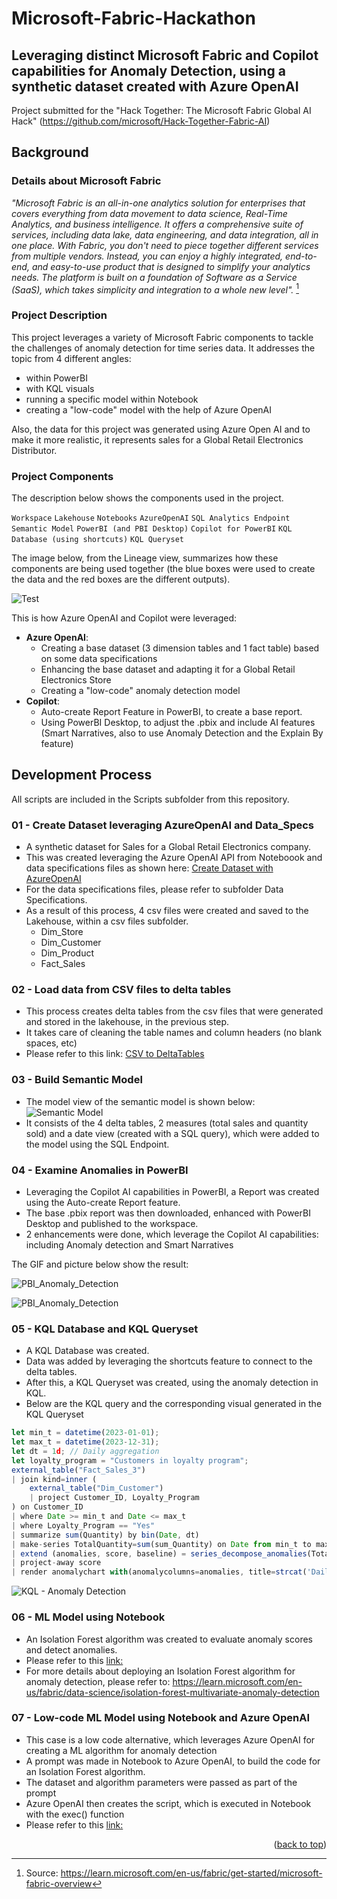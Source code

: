 # Microsoft-Fabric-Hackathon
<!-- ABOUT THE PROJECT -->
## Leveraging distinct Microsoft Fabric and Copilot capabilities for Anomaly Detection, using a synthetic dataset created with Azure OpenAI

Project submitted for the "Hack Together: The Microsoft Fabric Global AI Hack" (https://github.com/microsoft/Hack-Together-Fabric-AI)

## **Background**

### Details about Microsoft Fabric

*"Microsoft Fabric is an all-in-one analytics solution for enterprises that covers everything from data movement to data science, Real-Time Analytics, and business intelligence. It offers a comprehensive suite of services, including data lake, data engineering, and data integration, all in one place. With Fabric, you don't need to piece together different services from multiple vendors. Instead, you can enjoy a highly integrated, end-to-end, and easy-to-use product that is designed to simplify your analytics needs. The platform is built on a foundation of Software as a Service (SaaS), which takes simplicity and integration to a whole new level".* [^1]

[^1]: Source: https://learn.microsoft.com/en-us/fabric/get-started/microsoft-fabric-overview

### Project Description

This project leverages a variety of Microsoft Fabric components to tackle the challenges of anomaly detection for time series data. It addresses the topic from 4 different angles: 
- within PowerBI
- with KQL visuals
- running a specific model within Notebook
- creating a "low-code" model with the help of Azure OpenAI

Also, the data for this project was generated using Azure Open AI and to make it more realistic, it represents sales for a Global Retail Electronics Distributor. 

### Project Components

The description below shows the components used in the project.

`Workspace` `Lakehouse` `Notebooks` `AzureOpenAI` 
`SQL Analytics Endpoint` `Semantic Model` `PowerBI (and PBI Desktop)` `Copilot for PowerBI`
`KQL Database (using shortcuts)` `KQL Queryset`

The image below, from the Lineage view, summarizes how these components are being used together (the blue boxes were used to create the data and the red boxes are the different outputs).

![Test](images/Description.png)

This is how Azure OpenAI and Copilot were leveraged:
- **Azure OpenAI**:
	- Creating a base dataset (3 dimension tables and 1 fact table) based on some data specifications
	- Enhancing the base dataset and adapting it for a Global Retail Electronics Store
	- Creating a "low-code" anomaly detection model
- **Copilot**:
	- Auto-create Report Feature in PowerBI, to create a base report.
	- Using PowerBI Desktop, to adjust the .pbix and include AI features (Smart Narratives, also to use Anomaly Detection and the Explain By feature)

## **Development Process**
All scripts are included in the Scripts subfolder from this repository.

### 01 - Create Dataset leveraging AzureOpenAI and Data_Specs
- A synthetic dataset for Sales for a Global Retail Electronics company.
- This was created leveraging the Azure OpenAI API from Noteboook and data specifications files as shown here: [Create Dataset with AzureOpenAI](Scripts/Create_Dataset_Azure_OpenAI.ipynb)
- For the data specifications files, please refer to subfolder Data Specifications.
- As a result of this process, 4 csv files were created and saved to the Lakehouse, within a csv files subfolder.
	- Dim_Store
	- Dim_Customer
	- Dim_Product
	- Fact_Sales

### 02 - Load data from CSV files to delta tables
- This process creates delta tables from the csv files that were generated and stored in the lakehouse, in the previous step. 
- It takes care of cleaning the table names and column headers (no blank spaces, etc)
- Please refer to this link: [CSV to DeltaTables](Scripts/CSV_to_DeltaTables.ipynb)

### 03 - Build Semantic Model
- The model view of the semantic model is shown below: ![Semantic Model](images/Semantic_Model.png)
- It consists of the 4 delta tables, 2 measures (total sales and quantity sold) and a date view (created with a SQL query), which were added to the model using the SQL Endpoint. 

### 04 - Examine Anomalies in PowerBI
- Leveraging the Copilot AI capabilities in PowerBI, a Report was created using the Auto-create Report feature.
- The base .pbix report was then downloaded, enhanced with PowerBI Desktop and published to the workspace.
- 2 enhancements were done, which leverage the Copilot AI capabilities: including Anomaly detection and Smart Narratives

The GIF and picture below show the result:

![PBI_Anomaly_Detection](Gifs/PBI_Anomaly_Detection.gif)


![PBI_Anomaly_Detection](images/PBI_Anomaly_Detection.png)

### 05 - KQL Database and KQL Queryset
- A KQL Database was created.
- Data was added by leveraging the shortcuts feature to connect to the delta tables.
- After this, a KQL Queryset was created, using the anomaly detection in KQL.
- Below are the KQL query and the corresponding visual generated in the KQL Queryset

```js
let min_t = datetime(2023-01-01);
let max_t = datetime(2023-12-31);
let dt = 1d; // Daily aggregation
let loyalty_program = "Customers in loyalty program";
external_table("Fact_Sales_3")
| join kind=inner (
    external_table("Dim_Customer")
    | project Customer_ID, Loyalty_Program
) on Customer_ID
| where Date >= min_t and Date <= max_t
| where Loyalty_Program == "Yes"
| summarize sum(Quantity) by bin(Date, dt)
| make-series TotalQuantity=sum(sum_Quantity) on Date from min_t to max_t step dt
| extend (anomalies, score, baseline) = series_decompose_anomalies(TotalQuantity, 1.5, -1, 'linefit')
| project-away score
| render anomalychart with(anomalycolumns=anomalies, title=strcat('Daily Units Sold and Anomalies for ', loyalty_program));
```
![KQL - Anomaly Detection](images/KQL_AnomalyDetection.png)


### 06 - ML Model using Notebook
- An Isolation Forest algorithm was created to evaluate anomaly scores and detect anomalies.
- Please refer to this [link:](Scripts/Notebook_Anomaly_Detection.ipynb)
- For more details about deploying an Isolation Forest algorithm for anomaly detection, please refer to: https://learn.microsoft.com/en-us/fabric/data-science/isolation-forest-multivariate-anomaly-detection

### 07 - Low-code ML Model using Notebook and Azure OpenAI
- This case is a low code alternative, which leverages Azure OpenAI for creating a ML algorithm for anomaly detection
- A prompt was made in Notebook to Azure OpenAI, to build the code for an Isolation Forest algorithm.
- The dataset and algorithm parameters were passed as part of the prompt
- Azure OpenAI then creates the script, which is executed in Notebook with the exec() function
- Please refer to this [link:](Scripts/Anomaly_Detection_using_Azure_OpenAI.ipynb)

<p align="right">(<a href="#readme-top">back to top</a>)</p>